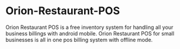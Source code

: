 # Orion-Restaurant-POS
Orion Restaurant POS is a free inventory system for handling all your business billings with android mobile. Orion Restaurant POS for small businesses is all in one pos billing system with offline mode.
